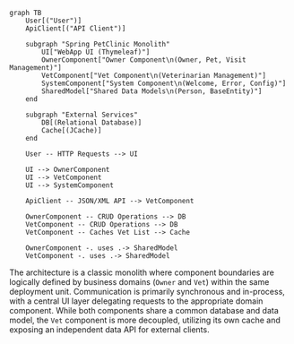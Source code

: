 ```mermaid
graph TB
    User[("User")]
    ApiClient[("API Client")]

    subgraph "Spring PetClinic Monolith"
        UI["WebApp UI (Thymeleaf)"]
        OwnerComponent["Owner Component\n(Owner, Pet, Visit Management)"]
        VetComponent["Vet Component\n(Veterinarian Management)"]
        SystemComponent["System Component\n(Welcome, Error, Config)"]
        SharedModel["Shared Data Models\n(Person, BaseEntity)"]
    end

    subgraph "External Services"
        DB[(Relational Database)]
        Cache[(JCache)]
    end

    User -- HTTP Requests --> UI

    UI --> OwnerComponent
    UI --> VetComponent
    UI --> SystemComponent

    ApiClient -- JSON/XML API --> VetComponent

    OwnerComponent -- CRUD Operations --> DB
    VetComponent -- CRUD Operations --> DB
    VetComponent -- Caches Vet List --> Cache

    OwnerComponent -. uses .-> SharedModel
    VetComponent -. uses .-> SharedModel
```

The architecture is a classic monolith where component boundaries are logically defined by business domains (`Owner` and `Vet`) within the same deployment unit. Communication is primarily synchronous and in-process, with a central UI layer delegating requests to the appropriate domain component. While both components share a common database and data model, the `Vet` component is more decoupled, utilizing its own cache and exposing an independent data API for external clients.